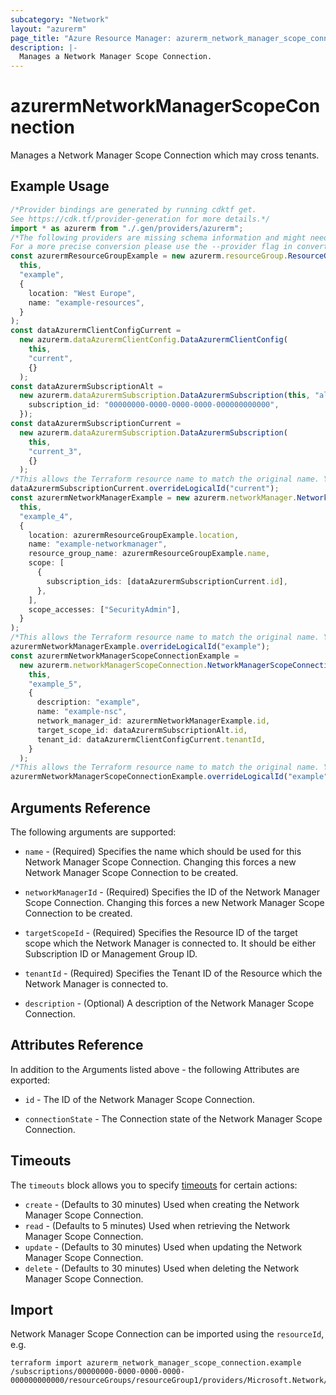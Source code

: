 ```yaml
---
subcategory: "Network"
layout: "azurerm"
page_title: "Azure Resource Manager: azurerm_network_manager_scope_connection"
description: |-
  Manages a Network Manager Scope Connection.
---
```


# azurermNetworkManagerScopeConnection

Manages a Network Manager Scope Connection which may cross tenants.

## Example Usage

```typescript
/*Provider bindings are generated by running cdktf get.
See https://cdk.tf/provider-generation for more details.*/
import * as azurerm from "./.gen/providers/azurerm";
/*The following providers are missing schema information and might need manual adjustments to synthesize correctly: azurerm.
For a more precise conversion please use the --provider flag in convert.*/
const azurermResourceGroupExample = new azurerm.resourceGroup.ResourceGroup(
  this,
  "example",
  {
    location: "West Europe",
    name: "example-resources",
  }
);
const dataAzurermClientConfigCurrent =
  new azurerm.dataAzurermClientConfig.DataAzurermClientConfig(
    this,
    "current",
    {}
  );
const dataAzurermSubscriptionAlt =
  new azurerm.dataAzurermSubscription.DataAzurermSubscription(this, "alt", {
    subscription_id: "00000000-0000-0000-0000-000000000000",
  });
const dataAzurermSubscriptionCurrent =
  new azurerm.dataAzurermSubscription.DataAzurermSubscription(
    this,
    "current_3",
    {}
  );
/*This allows the Terraform resource name to match the original name. You can remove the call if you don't need them to match.*/
dataAzurermSubscriptionCurrent.overrideLogicalId("current");
const azurermNetworkManagerExample = new azurerm.networkManager.NetworkManager(
  this,
  "example_4",
  {
    location: azurermResourceGroupExample.location,
    name: "example-networkmanager",
    resource_group_name: azurermResourceGroupExample.name,
    scope: [
      {
        subscription_ids: [dataAzurermSubscriptionCurrent.id],
      },
    ],
    scope_accesses: ["SecurityAdmin"],
  }
);
/*This allows the Terraform resource name to match the original name. You can remove the call if you don't need them to match.*/
azurermNetworkManagerExample.overrideLogicalId("example");
const azurermNetworkManagerScopeConnectionExample =
  new azurerm.networkManagerScopeConnection.NetworkManagerScopeConnection(
    this,
    "example_5",
    {
      description: "example",
      name: "example-nsc",
      network_manager_id: azurermNetworkManagerExample.id,
      target_scope_id: dataAzurermSubscriptionAlt.id,
      tenant_id: dataAzurermClientConfigCurrent.tenantId,
    }
  );
/*This allows the Terraform resource name to match the original name. You can remove the call if you don't need them to match.*/
azurermNetworkManagerScopeConnectionExample.overrideLogicalId("example");

```

## Arguments Reference

The following arguments are supported:

*   `name` - (Required) Specifies the name which should be used for this Network Manager Scope Connection. Changing this forces a new Network Manager Scope Connection to be created.

*   `networkManagerId` - (Required) Specifies the ID of the Network Manager Scope Connection. Changing this forces a new Network Manager Scope Connection to be created.

*   `targetScopeId` - (Required) Specifies the Resource ID of the target scope which the Network Manager is connected to. It should be either Subscription ID or Management Group ID.

*   `tenantId` - (Required) Specifies the Tenant ID of the Resource which the Network Manager is connected to.

*   `description` - (Optional) A description of the Network Manager Scope Connection.

## Attributes Reference

In addition to the Arguments listed above - the following Attributes are exported:

*   `id` - The ID of the Network Manager Scope Connection.

*   `connectionState` - The Connection state of the Network Manager Scope Connection.

## Timeouts

The `timeouts` block allows you to specify [timeouts](https://www.terraform.io/language/resources/syntax#operation-timeouts) for certain actions:

* `create` - (Defaults to 30 minutes) Used when creating the Network Manager Scope Connection.
* `read` - (Defaults to 5 minutes) Used when retrieving the Network Manager Scope Connection.
* `update` - (Defaults to 30 minutes) Used when updating the Network Manager Scope Connection.
* `delete` - (Defaults to 30 minutes) Used when deleting the Network Manager Scope Connection.

## Import

Network Manager Scope Connection can be imported using the `resourceId`, e.g.

```console
terraform import azurerm_network_manager_scope_connection.example /subscriptions/00000000-0000-0000-0000-000000000000/resourceGroups/resourceGroup1/providers/Microsoft.Network/networkManagers/networkManager1/scopeConnections/scopeConnection1
```
